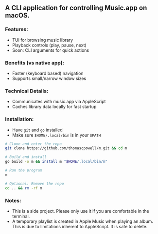 ## A CLI application for controlling Music.app on macOS. 

### Features:
- TUI for browsing music library
- Playback controls (play, pause, next)
- Soon: CLI arguments for quick actions

### Benefits (vs native app):
- Faster (keyboard based) navigation
- Supports small/narrow window sizes

### Technical Details:
- Communicates with music.app via AppleScript
- Caches library data locally for fast startup

### Installation:
- Have `git` and `go` installed
- Make sure `$HOME/.local/bin` is in your `$PATH`
```zsh
# Clone and enter the repo
git clone https://github.com/thomascpowell/m.git && cd m

# Build and install
go build -o m && install m "$HOME/.local/bin/m"

# Run the program
m

# Optional: Remove the repo
cd .. && rm -rf m
```

### Notes:
- This is a side project. Please only use it if you are comfortable in the terminal.
- A temporary playlist is created in Apple Music when playing an album. This is due to limitations inherent to AppleScript. It is safe to delete.

